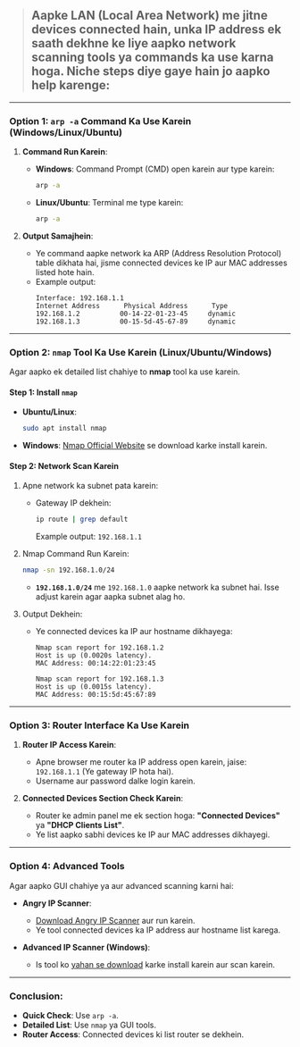 > ## Aapke LAN (Local Area Network) me jitne devices connected hain, unka IP address ek saath dekhne ke liye aapko network scanning tools ya commands ka use karna hoga. Niche steps diye gaye hain jo aapko help karenge:

---

### **Option 1: `arp -a` Command Ka Use Karein (Windows/Linux/Ubuntu)**
1. **Command Run Karein**:  
   - **Windows**: Command Prompt (CMD) open karein aur type karein:
     ```bash
     arp -a
     ```
   - **Linux/Ubuntu**: Terminal me type karein:
     ```bash
     arp -a
     ```

2. **Output Samajhein**:
   - Ye command aapke network ka ARP (Address Resolution Protocol) table dikhata hai, jisme connected devices ke IP aur MAC addresses listed hote hain.
   - Example output:
     ```
     Interface: 192.168.1.1
     Internet Address      Physical Address      Type
     192.168.1.2          00-14-22-01-23-45     dynamic
     192.168.1.3          00-15-5d-45-67-89     dynamic
     ```

---

### **Option 2: `nmap` Tool Ka Use Karein (Linux/Ubuntu/Windows)**
Agar aapko ek detailed list chahiye to **nmap** tool ka use karein.

#### Step 1: Install `nmap`
- **Ubuntu/Linux**:
  ```bash
  sudo apt install nmap
  ```
- **Windows**: [Nmap Official Website](https://nmap.org/download.html) se download karke install karein.

#### Step 2: Network Scan Karein
1. Apne network ka subnet pata karein:
   - Gateway IP dekhein:
     ```bash
     ip route | grep default
     ```
     Example output: `192.168.1.1`

2. Nmap Command Run Karein:
   ```bash
   nmap -sn 192.168.1.0/24
   ```
   - **`192.168.1.0/24`** me `192.168.1.0` aapke network ka subnet hai. Isse adjust karein agar aapka subnet alag ho.

3. Output Dekhein:
   - Ye connected devices ka IP aur hostname dikhayega:
     ```
     Nmap scan report for 192.168.1.2
     Host is up (0.0020s latency).
     MAC Address: 00:14:22:01:23:45

     Nmap scan report for 192.168.1.3
     Host is up (0.0015s latency).
     MAC Address: 00:15:5d:45:67:89
     ```

---

### **Option 3: Router Interface Ka Use Karein**
1. **Router IP Access Karein**:
   - Apne browser me router ka IP address open karein, jaise: `192.168.1.1` (Ye gateway IP hota hai).
   - Username aur password dalke login karein.

2. **Connected Devices Section Check Karein**:
   - Router ke admin panel me ek section hoga: **"Connected Devices"** ya **"DHCP Clients List"**.
   - Ye list aapko sabhi devices ke IP aur MAC addresses dikhayegi.

---

### **Option 4: Advanced Tools**
Agar aapko GUI chahiye ya aur advanced scanning karni hai:
- **Angry IP Scanner**:
  - [Download Angry IP Scanner](https://angryip.org/download/) aur run karein.
  - Ye tool connected devices ka IP address aur hostname list karega.

- **Advanced IP Scanner (Windows)**:
  - Is tool ko [yahan se download](https://www.advanced-ip-scanner.com/) karke install karein aur scan karein.

---

### Conclusion:
- **Quick Check**: Use `arp -a`.
- **Detailed List**: Use `nmap` ya GUI tools.
- **Router Access**: Connected devices ki list router se dekhein.
